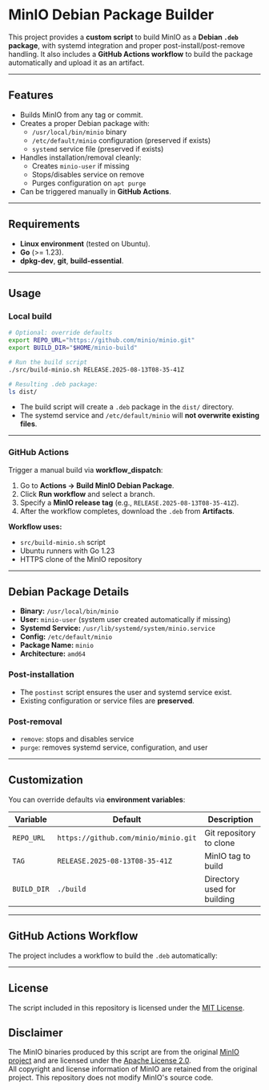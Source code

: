 # MinIO Debian Package Builder

This project provides a **custom script** to build MinIO as a **Debian `.deb` package**, with systemd integration and proper post-install/post-remove handling. It also includes a **GitHub Actions workflow** to build the package automatically and upload it as an artifact.

---

## Features

- Builds MinIO from any tag or commit.  
- Creates a proper Debian package with:
  - `/usr/local/bin/minio` binary
  - `/etc/default/minio` configuration (preserved if exists)
  - `systemd` service file (preserved if exists)  
- Handles installation/removal cleanly:
  - Creates `minio-user` if missing
  - Stops/disables service on remove
  - Purges configuration on `apt purge`
- Can be triggered manually in **GitHub Actions**.

---

## Requirements

- **Linux environment** (tested on Ubuntu).  
- **Go** (>= 1.23).  
- **dpkg-dev**, **git**, **build-essential**.

---

## Usage

### Local build

```bash
# Optional: override defaults
export REPO_URL="https://github.com/minio/minio.git"
export BUILD_DIR="$HOME/minio-build"

# Run the build script
./src/build-minio.sh RELEASE.2025-08-13T08-35-41Z

# Resulting .deb package:
ls dist/
```

- The build script will create a `.deb` package in the `dist/` directory.  
- The systemd service and `/etc/default/minio` will **not overwrite existing files**.  

---

### GitHub Actions

Trigger a manual build via **workflow_dispatch**:

1. Go to **Actions → Build MinIO Debian Package**.  
2. Click **Run workflow** and select a branch.  
3. Specify a **MinIO release tag** (e.g., `RELEASE.2025-08-13T08-35-41Z`).  
4. After the workflow completes, download the `.deb` from **Artifacts**.

**Workflow uses:**

- `src/build-minio.sh` script  
- Ubuntu runners with Go 1.23  
- HTTPS clone of the MinIO repository  

---

## Debian Package Details

- **Binary:** `/usr/local/bin/minio`  
- **User:** `minio-user` (system user created automatically if missing)  
- **Systemd Service:** `/usr/lib/systemd/system/minio.service`  
- **Config:** `/etc/default/minio`  
- **Package Name:** `minio`  
- **Architecture:** `amd64`  

### Post-installation

- The `postinst` script ensures the user and systemd service exist.  
- Existing configuration or service files are **preserved**.

### Post-removal

- `remove`: stops and disables service  
- `purge`: removes systemd service, configuration, and user

---

## Customization

You can override defaults via **environment variables**:

| Variable   | Default                                | Description                  |
|-----------|----------------------------------------|------------------------------|
| `REPO_URL` | `https://github.com/minio/minio.git`  | Git repository to clone      |
| `TAG`      | `RELEASE.2025-08-13T08-35-41Z`       | MinIO tag to build           |
| `BUILD_DIR`| `./build`                             | Directory used for building  |

---

## GitHub Actions Workflow

The project includes a workflow to build the `.deb` automatically:

---

## License

The script included in this repository is licensed under the [MIT License](LICENSE-MIT).  

## Disclaimer

The MinIO binaries produced by this script are from the original [MinIO project](https://github.com/minio/minio) and are licensed under the [Apache License 2.0](https://www.apache.org/licenses/LICENSE-2.0).  
All copyright and license information of MinIO are retained from the original project. This repository does not modify MinIO's source code.
